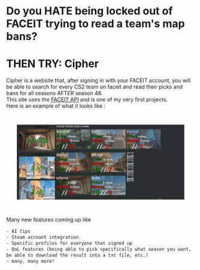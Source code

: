 # Do you HATE being locked out of FACEIT trying to read a team's map bans?
# THEN TRY: **Cipher** 
Cipher is a website that, after signing in with your FACEIT account, you will be able to search for every CS2 team on faceit and read their picks and bans for all seasons AFTER season 48.<br>
This site uses the [FACEIT API](https://docs.faceit.com/docs/data-api/) and is one of my very first projects. <br>
Here is an example of what it looks like :
![example](https://github.com/AtomicRecall/Cipher/blob/main/images/example.gif)
Many new features coming up like 
```
- AI tips
- Steam account integration
- Specific profiles for everyone that signed up
- QoL features (being able to pick specifically what season you want, be able to download the result into a txt file, etc.)
- many, many more!
```

